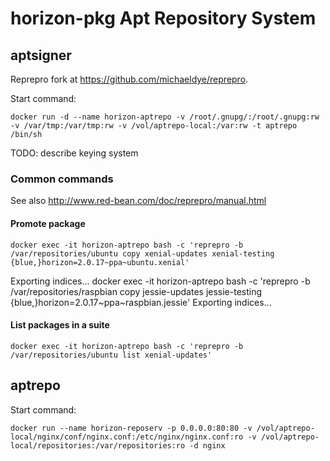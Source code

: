 # horizon-pkg Apt Repository System

## aptsigner

Reprepro fork at https://github.com/michaeldye/reprepro.

Start command:

    docker run -d --name horizon-aptrepo -v /root/.gnupg/:/root/.gnupg:rw -v /var/tmp:/var/tmp:rw -v /vol/aptrepo-local:/var:rw -t aptrepo /bin/sh

TODO: describe keying system

### Common commands

See also http://www.red-bean.com/doc/reprepro/manual.html

#### Promote package

    docker exec -it horizon-aptrepo bash -c 'reprepro -b /var/repositories/ubuntu copy xenial-updates xenial-testing {blue,}horizon=2.0.17~ppa~ubuntu.xenial'
Exporting indices...
    docker exec -it horizon-aptrepo bash -c 'reprepro -b /var/repositories/raspbian copy jessie-updates jessie-testing {blue,}horizon=2.0.17~ppa~raspbian.jessie'
Exporting indices...

#### List packages in a suite

    docker exec -it horizon-aptrepo bash -c 'reprepro -b /var/repositories/ubuntu list xenial-updates'

## aptrepo

Start command:

    docker run --name horizon-reposerv -p 0.0.0.0:80:80 -v /vol/aptrepo-local/nginx/conf/nginx.conf:/etc/nginx/nginx.conf:ro -v /vol/aptrepo-local/repositories:/var/repositories:ro -d nginx
